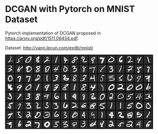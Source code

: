 # DCGAN with Pytorch on MNIST Dataset
Pytorch implementation of DCGAN proposed in https://arxiv.org/pdf/1511.06434.pdf.

Dataset: http://yann.lecun.com/exdb/mnist/

![alt text](https://github.com/mauricioarmani/mnist_gans_pytorch/blob/master/results/results-100.jpeg)
